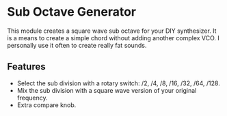 # Sub Octave Generator
This module creates a square wave sub octave for your DIY synthesizer. It is a means to create a simple chord without adding another complex VCO. I personally use it often to create really fat sounds.

## Features
* Select the sub division with a rotary switch: /2, /4, /8, /16, /32, /64, /128.
* Mix the sub division with a square wave version of your original frequency.
* Extra compare knob.




